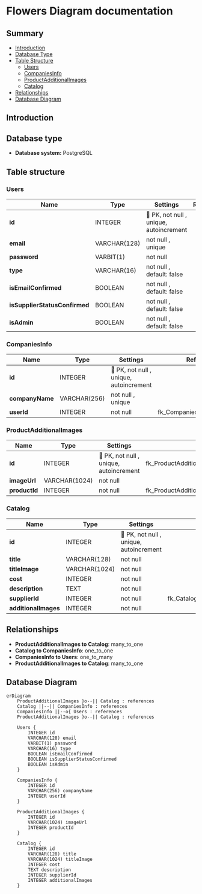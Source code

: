# Flowers Diagram documentation
## Summary

- [Introduction](#introduction)
- [Database Type](#database-type)
- [Table Structure](#table-structure)
	- [Users](#Users)
	- [CompaniesInfo](#CompaniesInfo)
	- [ProductAdditionalImages](#ProductAdditionalImages)
	- [Catalog](#Catalog)
- [Relationships](#relationships)
- [Database Diagram](#database-Diagram)

## Introduction

## Database type

- **Database system:** PostgreSQL
## Table structure

### Users

| Name        | Type          | Settings                      | References                    | Note                           |
|-------------|---------------|-------------------------------|-------------------------------|--------------------------------|
| **id** | INTEGER | 🔑 PK, not null , unique, autoincrement |  | |
| **email** | VARCHAR(128) | not null , unique |  | |
| **password** | VARBIT(1) | not null  |  | |
| **type** | VARCHAR(16) | not null , default: false |  | |
| **isEmailConfirmed** | BOOLEAN | not null , default: false |  | |
| **isSupplierStatusConfirmed** | BOOLEAN | not null , default: false |  | |
| **isAdmin** | BOOLEAN | not null , default: false |  | | 


### CompaniesInfo

| Name        | Type          | Settings                      | References                    | Note                           |
|-------------|---------------|-------------------------------|-------------------------------|--------------------------------|
| **id** | INTEGER | 🔑 PK, not null , unique, autoincrement |  | |
| **companyName** | VARCHAR(256) | not null , unique |  | |
| **userId** | INTEGER | not null  | fk_CompaniesInfo_userId_Users | | 


### ProductAdditionalImages

| Name        | Type          | Settings                      | References                    | Note                           |
|-------------|---------------|-------------------------------|-------------------------------|--------------------------------|
| **id** | INTEGER | 🔑 PK, not null , unique, autoincrement | fk_ProductAdditionalImages_id_Catalog | |
| **imageUrl** | VARCHAR(1024) | not null  |  | |
| **productId** | INTEGER | not null  | fk_ProductAdditionalImages_productId_Catalog | | 


### Catalog

| Name        | Type          | Settings                      | References                    | Note                           |
|-------------|---------------|-------------------------------|-------------------------------|--------------------------------|
| **id** | INTEGER | 🔑 PK, not null , unique, autoincrement |  | |
| **title** | VARCHAR(128) | not null  |  | |
| **titleImage** | VARCHAR(1024) | not null  |  | |
| **cost** | INTEGER | not null  |  | |
| **description** | TEXT | not null  |  | |
| **supplierId** | INTEGER | not null  | fk_Catalog_supplierId_SuppliersInfo | |
| **additionalImages** | INTEGER | not null  |  | | 


## Relationships

- **ProductAdditionalImages to Catalog**: many_to_one
- **Catalog to CompaniesInfo**: one_to_one
- **CompaniesInfo to Users**: one_to_many
- **ProductAdditionalImages to Catalog**: many_to_one

## Database Diagram

```mermaid
erDiagram
	ProductAdditionalImages }o--|| Catalog : references
	Catalog ||--|| CompaniesInfo : references
	CompaniesInfo ||--o{ Users : references
	ProductAdditionalImages }o--|| Catalog : references

	Users {
		INTEGER id
		VARCHAR(128) email
		VARBIT(1) password
		VARCHAR(16) type
		BOOLEAN isEmailConfirmed
		BOOLEAN isSupplierStatusConfirmed
		BOOLEAN isAdmin
	}

	CompaniesInfo {
		INTEGER id
		VARCHAR(256) companyName
		INTEGER userId
	}

	ProductAdditionalImages {
		INTEGER id
		VARCHAR(1024) imageUrl
		INTEGER productId
	}

	Catalog {
		INTEGER id
		VARCHAR(128) title
		VARCHAR(1024) titleImage
		INTEGER cost
		TEXT description
		INTEGER supplierId
		INTEGER additionalImages
	}
```